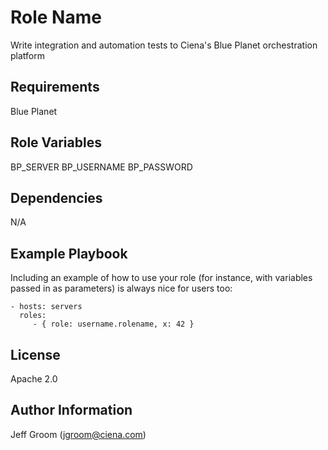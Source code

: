 Role Name
=========

Write integration and automation tests to Ciena's Blue Planet orchestration platform

Requirements
------------

Blue Planet

Role Variables
--------------

BP_SERVER
BP_USERNAME
BP_PASSWORD

Dependencies
------------

N/A

Example Playbook
----------------

Including an example of how to use your role (for instance, with variables passed in as parameters) is always nice for users too:

    - hosts: servers
      roles:
         - { role: username.rolename, x: 42 }

License
-------

Apache 2.0

Author Information
------------------

Jeff Groom (jgroom@ciena.com)
